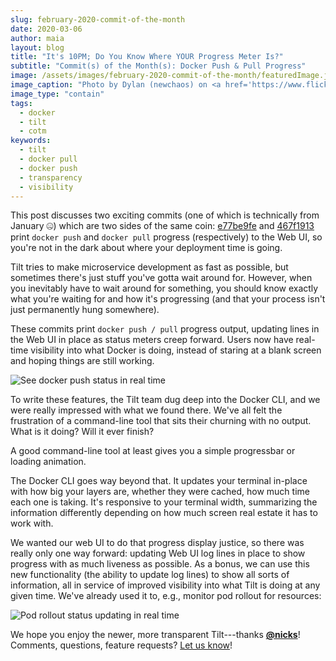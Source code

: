 ```yaml
---
slug: february-2020-commit-of-the-month
date: 2020-03-06
author: maia
layout: blog
title: "It's 10PM; Do You Know Where YOUR Progress Meter Is?"
subtitle: "Commit(s) of the Month(s): Docker Push & Pull Progress"
image: /assets/images/february-2020-commit-of-the-month/featuredImage.jpg
image_caption: "Photo by Dylan (newchaos) on <a href='https://www.flickr.com/photos/newchaos/411409012/in/photolist-CmzyQ-F61dsG-6F3spX-mbzo9P-4zUE6i-4sNtuF-2d5kfHa-gvc6SZ-8Jms3t-Pn8o5D-7qbih-fsMbTJ-7oi3xg-ekgkNn-8HbgUT-6v43xq-7JBbWG-haQasf-du5kXV-81eEex-7Jxg16-2zc92-5KF6Zw-5KASgB-7Mc9cm-akYWET-8CTya-k1bGyi-98qSsb-4B7y9i-4B7y9Z-8CTQZ-a12btq-8CTN3-5xUp5h-efQEZt-bpA9kC-s5hAvG-cdD8Bh-99hp5v-8CTvj-8CTMB-hAJuZS-8CTKw-8CTQu-7EHjNt-77vUt2-8CTEC-8CTrQ-8CTpu'>Flickr</a>.)"
image_type: "contain"
tags:
  - docker
  - tilt
  - cotm
keywords:
  - tilt
  - docker pull
  - docker push
  - transparency
  - visibility
---
```

This post discusses two exciting commits (one of which is technically from January 🤐) which are two sides of the same coin: [e77be9fe](https://github.com/windmilleng/tilt/commit/e77be9fe2d97f5893ea99f131a1ef2ffdb4ec576) and [467f1913](https://github.com/windmilleng/tilt/commit/467f1913ea08b562e2e16b26d8d7e458b92c941b) print `docker push` and `docker pull` progress (respectively) to the Web UI, so you're not in the dark about where your deployment time is going.

Tilt tries to make microservice development as fast as possible, but sometimes there's just stuff you've gotta wait around for. However, when you inevitably have to wait around for something, you should know exactly what you're waiting for and how it's progressing (and that your process isn't just permanently hung somewhere).

These commits print `docker push / pull` progress output, updating lines in the Web UI in place as status meters creep forward. Users now have real-time visibility into what Docker is doing, instead of staring at a blank screen and hoping things are still working.

![See docker push status in real time](/assets/images/february-2020-commit-of-the-month/push-output.gif)

To write these features, the Tilt team dug deep into the Docker CLI, and we were really impressed with what we found there. We've all felt the frustration of a command-line tool that sits their churning with no output. What is it doing? Will it ever finish?

A good command-line tool at least gives you a simple progressbar or loading animation.

The Docker CLI goes way beyond that. It updates your terminal in-place with how big your layers are, whether they were cached, how much time each one is taking. It's responsive to your terminal width, summarizing the information differently depending on how much screen real estate it has to work with.

We wanted our web UI to do that progress display justice, so there was really only one way forward: updating Web UI log lines in place to show progress with as much liveness as possible. As a bonus, we can use this new functionality (the ability to update log lines) to show all sorts of information, all in service of improved visibility into what Tilt is doing at any given time. We've already used it to, e.g., monitor pod rollout for resources:

![Pod rollout status updating in real time](/assets/images/february-2020-commit-of-the-month/pod-rollout.gif)

We hope you enjoy the newer, more transparent Tilt---thanks [**@nicks**](https://github.com/nicks)! Comments, questions, feature requests? [Let us know](https://tilt.dev/contact)!
